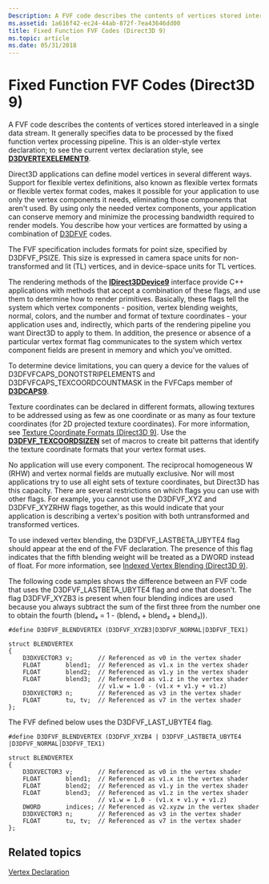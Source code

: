 ```yaml
---
Description: A FVF code describes the contents of vertices stored interleaved in a single data stream.
ms.assetid: 1a616f42-ec24-44ab-872f-7ea43646dd00
title: Fixed Function FVF Codes (Direct3D 9)
ms.topic: article
ms.date: 05/31/2018
---
```


# Fixed Function FVF Codes (Direct3D 9)

A FVF code describes the contents of vertices stored interleaved in a single data stream. It generally specifies data to be processed by the fixed function vertex processing pipeline. This is an older-style vertex declaration; to see the current vertex declaration style, see [**D3DVERTEXELEMENT9**](d3dvertexelement9.md).

Direct3D applications can define model vertices in several different ways. Support for flexible vertex definitions, also known as flexible vertex formats or flexible vertex format codes, makes it possible for your application to use only the vertex components it needs, eliminating those components that aren't used. By using only the needed vertex components, your application can conserve memory and minimize the processing bandwidth required to render models. You describe how your vertices are formatted by using a combination of [D3DFVF](d3dfvf.md) codes.

The FVF specification includes formats for point size, specified by D3DFVF\_PSIZE. This size is expressed in camera space units for non-transformed and lit (TL) vertices, and in device-space units for TL vertices.

The rendering methods of the [**IDirect3DDevice9**](/windows/win32/api/d3d9helper/nn-d3d9helper-idirect3ddevice9) interface provide C++ applications with methods that accept a combination of these flags, and use them to determine how to render primitives. Basically, these flags tell the system which vertex components - position, vertex blending weights, normal, colors, and the number and format of texture coordinates - your application uses and, indirectly, which parts of the rendering pipeline you want Direct3D to apply to them. In addition, the presence or absence of a particular vertex format flag communicates to the system which vertex component fields are present in memory and which you've omitted.

To determine device limitations, you can query a device for the values of D3DFVFCAPS\_DONOTSTRIPELEMENTS and D3DFVFCAPS\_TEXCOORDCOUNTMASK in the FVFCaps member of [**D3DCAPS9**](/windows/desktop/api/D3D9Caps/ns-d3d9caps-d3dcaps9).

Texture coordinates can be declared in different formats, allowing textures to be addressed using as few as one coordinate or as many as four texture coordinates (for 2D projected texture coordinates). For more information, see [Texture Coordinate Formats (Direct3D 9)](texture-coordinate-formats.md). Use the [**D3DFVF\_TEXCOORDSIZEN**](d3dfvf-texcoordsizen.md) set of macros to create bit patterns that identify the texture coordinate formats that your vertex format uses.

No application will use every component. The reciprocal homogeneous W (RHW) and vertex normal fields are mutually exclusive. Nor will most applications try to use all eight sets of texture coordinates, but Direct3D has this capacity. There are several restrictions on which flags you can use with other flags. For example, you cannot use the D3DFVF\_XYZ and D3DFVF\_XYZRHW flags together, as this would indicate that your application is describing a vertex's position with both untransformed and transformed vertices.

To use indexed vertex blending, the D3DFVF\_LASTBETA\_UBYTE4 flag should appear at the end of the FVF declaration. The presence of this flag indicates that the fifth blending weight will be treated as a DWORD instead of float. For more information, see [Indexed Vertex Blending (Direct3D 9)](indexed-vertex-blending.md).

The following code samples shows the difference between an FVF code that uses the D3DFVF\_LASTBETA\_UBYTE4 flag and one that doesn't. The flag D3DFVF\_XYZB3 is present when four blending indices are used because you always subtract the sum of the first three from the number one to obtain the fourth (blend₄ = 1 - (blend₁ + blend₂ + blend₃)).


```
#define D3DFVF_BLENDVERTEX (D3DFVF_XYZB3|D3DFVF_NORMAL|D3DFVF_TEX1)

struct BLENDVERTEX
{
    D3DXVECTOR3 v;       // Referenced as v0 in the vertex shader
    FLOAT       blend1;  // Referenced as v1.x in the vertex shader
    FLOAT       blend2;  // Referenced as v1.y in the vertex shader
    FLOAT       blend3;  // Referenced as v1.z in the vertex shader
                         // v1.w = 1.0 - (v1.x + v1.y + v1.z)
    D3DXVECTOR3 n;       // Referenced as v3 in the vertex shader
    FLOAT       tu, tv;  // Referenced as v7 in the vertex shader
};
```



The FVF defined below uses the D3DFVF\_LAST\_UBYTE4 flag.


```
#define D3DFVF_BLENDVERTEX (D3DFVF_XYZB4 | D3DFVF_LASTBETA_UBYTE4 |D3DFVF_NORMAL|D3DFVF_TEX1)

struct BLENDVERTEX
{
    D3DXVECTOR3 v;       // Referenced as v0 in the vertex shader
    FLOAT       blend1;  // Referenced as v1.x in the vertex shader
    FLOAT       blend2;  // Referenced as v1.y in the vertex shader
    FLOAT       blend3;  // Referenced as v1.z in the vertex shader
                         // v1.w = 1.0 - (v1.x + v1.y + v1.z)
    DWORD       indices; // Referenced as v2.xyzw in the vertex shader 
    D3DXVECTOR3 n;       // Referenced as v3 in the vertex shader
    FLOAT       tu, tv;  // Referenced as v7 in the vertex shader
};
```



## Related topics

<dl> <dt>

[Vertex Declaration](vertex-declaration.md)
</dt> </dl>

 

 